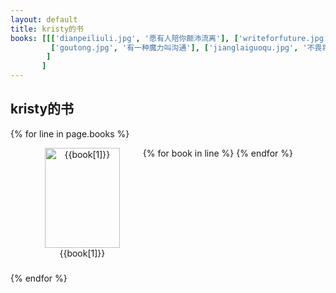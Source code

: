 ```yaml
---
layout: default
title: kristy的书
books: [[['dianpeiliuli.jpg', '愿有人陪你颠沛流离'], ['writeforfuture.jpg', '不要让未来的你讨厌现在的自己'],
         ['goutong.jpg', '有一种魔力叫沟通'], ['jianglaiguoqu.jpg', '不畏将来 不念过去']
        ]
       ]
---
```


kristy的书
--------
{% for line in page.books %}
<div class='line' style="padding-left: 28px; height: 200px">
  {% for book in line %}
  <div class='content' style="float: left; padding-left: 6.9px; padding-right: 16.9px; min-width: 160px">
        <div class='img' style="text-align: center">
            <img src="{{site.baseurl}}/assets/images/{{book[0]}}" alt="{{book[1]}}" width="120" height="160" />
        </div>
        <div class='name' style="text-align: center">{{book[1]}}</div>
  </div>
  {% endfor %}
</div>
{% endfor %}
